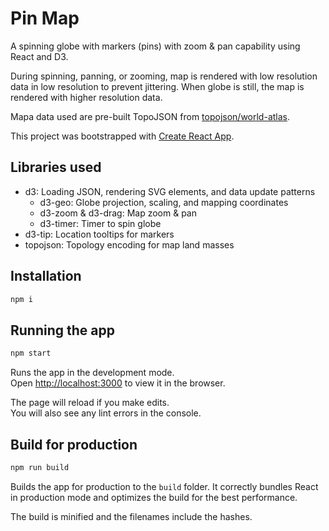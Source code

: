 # Pin Map

A spinning globe with markers (pins) with zoom & pan capability using React and D3.

During spinning, panning, or zooming, map is rendered with low resolution data in low resolution to prevent jittering.
When globe is still, the map is rendered with higher resolution data.

Mapa data used are pre-built TopoJSON from [topojson/world-atlas](https://github.com/topojson/world-atlas).

This project was bootstrapped with [Create React App](https://github.com/facebook/create-react-app).

## Libraries used
- d3: Loading JSON, rendering SVG elements, and data update patterns
  - d3-geo: Globe projection, scaling, and mapping coordinates
  - d3-zoom & d3-drag: Map zoom & pan
  - d3-timer: Timer to spin globe
- d3-tip: Location tooltips for markers
- topojson: Topology encoding for map land masses

## Installation

```bash
npm i
```

## Running the app

```bash
npm start
```

Runs the app in the development mode.<br />
Open [http://localhost:3000](http://localhost:3000) to view it in the browser.

The page will reload if you make edits.<br />
You will also see any lint errors in the console.

## Build for production

```bash
npm run build
```

Builds the app for production to the `build` folder.
It correctly bundles React in production mode and optimizes the build for the best performance.

The build is minified and the filenames include the hashes.
